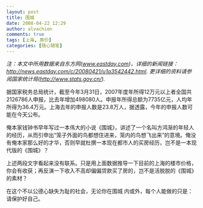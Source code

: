 ```yaml
---
layout: post
title: 围城
date: 2008-04-22 12:29
author: alvachien
comments: true
tags: [上海, 房价]
categories: [随心随笔]
---
```


<em>注：本文中所用数据来自东方网(</em><a href="http://www.eastday.com/"><em>www.eastday.com</em></a><em>)，详细的新闻链接： </em><a title="http://news.eastday.com/c/20080421/u1a3542442.html" href="http://news.eastday.com/c/20080421/u1a3542442.html"><em>http://news.eastday.com/c/20080421/u1a3542442.html</em></a><em>. 更详细的资料请参阅国家统计局(</em><a title="http://www.stats.gov.cn/" href="http://www.stats.gov.cn/"><em>http://www.stats.gov.cn/</em></a><em>).</em>

据国家税务总局统计，截至今年3月31日，2007年度年所得12万元以上者全国共2126786人申报，比去年增加498080人。申报年所得总额为7735亿元，人均年所得为36.4万元。上海去年的申报人数是23.8万人，据透露，今年的申报人数可能在今天公布。

俺本家钱钟书早年写过一本伟大的小说《围城》，讲述了一个名叫方鸿渐的年轻人的经历，从而引申出“笼子外面的鸟都想住进来，笼内的鸟想飞出来”的意境。俺没有俺本家那么好的才华，否则早就杜撰一本现在都市人的买房经历，岂不是一本现代版的《围城》？

上述两段文字看起来没有联系。只是用上面数据推导一下目前的上海的楼市价格，你会有收获；再反演一下收入不高却偏偏贷款买了房的，岂不是活脱脱的《围城》的素材？

在这个不以公德心缺失为耻的社会，无论你在围城 内或外，每个人能做的只是：请保护好自己。

